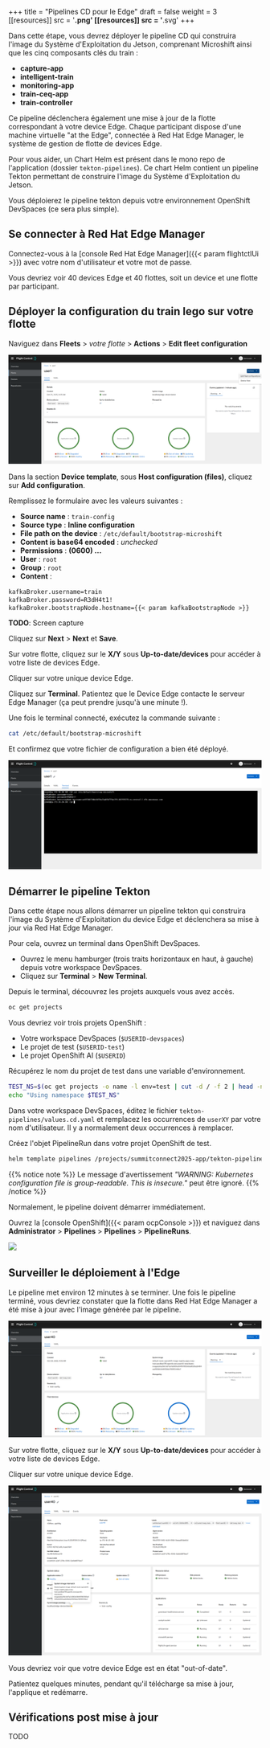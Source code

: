 +++
title = "Pipelines CD pour le Edge"
draft = false
weight = 3
[[resources]]
  src = '**.png'
[[resources]]
  src = '**.svg'
+++

Dans cette étape, vous devrez déployer le pipeline CD qui construira l'image du Système d'Exploitation du Jetson, comprenant Microshift ainsi que les cinq composants clés du train :

- **capture-app**
- **intelligent-train**
- **monitoring-app**
- **train-ceq-app**
- **train-controller**

Ce pipeline déclenchera également une mise à jour de la flotte correspondant à votre device Edge.
Chaque participant dispose d'une machine virtuelle "at the Edge", connectée à Red Hat Edge Manager, le système de gestion de flotte de devices Edge.

Pour vous aider, un Chart Helm est présent dans le mono repo de l'application (dossier `tekton-pipelines`).
Ce chart Helm contient un pipeline Tekton permettant de construire l'image du Système d'Exploitation du Jetson.

Vous déploierez le pipeline tekton depuis votre environnement OpenShift DevSpaces (ce sera plus simple).

## Se connecter à Red Hat Edge Manager

Connectez-vous à la [console Red Hat Edge Manager]({{< param flightctlUi >}}) avec votre nom d'utilisateur et votre mot de passe.

Vous devriez voir 40 devices Edge et 40 flottes, soit un device et une flotte par participant.

## Déployer la configuration du train lego sur votre flotte

Naviguez dans **Fleets** > _votre flotte_ > **Actions** > **Edit fleet configuration**

![](edit-fleet.png)

Dans la section **Device template**, sous **Host configuration (files)**, cliquez sur **Add configuration**.

Remplissez le formulaire avec les valeurs suivantes :

- **Source name** : `train-config`
- **Source type** : **Inline configuration**
- **File path on the device** : `/etc/default/bootstrap-microshift`
- **Content is base64 encoded** : _unchecked_
- **Permissions** : **(0600) ...**
- **User** : `root`
- **Group** : `root`
- **Content** :

```
kafkaBroker.username=train
kafkaBroker.password=R3dH4t1!
kafkaBroker.bootstrapNode.hostname={{< param kafkaBootstrapNode >}}
```

**TODO**: Screen capture

Cliquez sur **Next** > **Next** et **Save**.

Sur votre flotte, cliquez sur le **X/Y** sous **Up-to-date/devices** pour accéder à votre liste de devices Edge.

Cliquer sur votre unique device Edge.

Cliquez sur **Terminal**.
Patientez que le Device Edge contacte le serveur Edge Manager (ça peut prendre jusqu'à une minute !).

Une fois le terminal connecté, exécutez la commande suivante :

```sh
cat /etc/default/bootstrap-microshift
```

Et confirmez que votre fichier de configuration a bien été déployé.

![](device-terminal.png)

## Démarrer le pipeline Tekton

Dans cette étape nous allons démarrer un pipeline tekton qui construira l'image du Système d'Exploitation du device Edge et déclenchera sa mise à jour via Red Hat Edge Manager.

Pour cela, ouvrez un terminal dans OpenShift DevSpaces.

- Ouvrez le menu hamburger (trois traits horizontaux en haut, à gauche) depuis votre workspace DevSpaces.
- Cliquez sur **Terminal** > **New Terminal**.

Depuis le terminal, découvrez les projets auxquels vous avez accès.

```sh
oc get projects
```

Vous devriez voir trois projets OpenShift :

- Votre workspace DevSpaces (`$USERID-devspaces`)
- Le projet de test (`$USERID-test`)
- Le projet OpenShift AI (`$USERID`)

Récupérez le nom du projet de test dans une variable d'environnement.

```sh
TEST_NS=$(oc get projects -o name -l env=test | cut -d / -f 2 | head -n 1)
echo "Using namespace $TEST_NS"
```

Dans votre workspace DevSpaces, éditez le fichier `tekton-pipelines/values.cd.yaml` et remplacez les occurrences de `userXY` par votre nom d'utilisateur.
Il y a normalement deux occurrences à remplacer.

Créez l'objet PipelineRun dans votre projet OpenShift de test.

```sh
helm template pipelines /projects/summitconnect2025-app/tekton-pipelines --set namespace="$TEST_NS" --values /projects/summitconnect2025-app/tekton-pipelines/values.cd.yaml | oc create -f -
```

{{% notice note %}}
Le message d'avertissement *"WARNING: Kubernetes configuration file is group-readable. This is insecure."* peut être ignoré.
{{% /notice %}}

Normalement, le pipeline doivent démarrer immédiatement.

Ouvrez la [console OpenShift]({{< param ocpConsole >}}) et naviguez dans **Administrator** > **Pipelines** > **Pipelines** > **PipelineRuns**.

![](pipelinerun-bootc.png)


## Surveiller le déploiement à l'Edge

Le pipeline met environ 12 minutes à se terminer.
Une fois le pipeline terminé, vous devriez constater que la flotte dans Red Hat Edge Manager a été mise à jour avec l'image générée par le pipeline.

![](fleet-updated.png)

Sur votre flotte, cliquez sur le **X/Y** sous **Up-to-date/devices** pour accéder à votre liste de devices Edge.

Cliquer sur votre unique device Edge.

![](device-out-of-date.png)

Vous devriez voir que votre device Edge est en état "out-of-date".

Patientez quelques minutes, pendant qu'il télécharge sa mise à jour, l'applique et redémarre.

## Vérifications post mise à jour

TODO